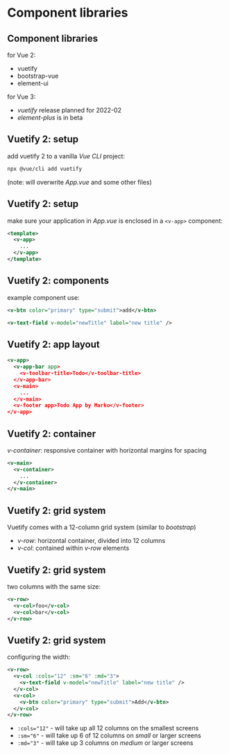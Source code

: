 # Component libraries

## Component libraries

for Vue 2:

- vuetify
- bootstrap-vue
- element-ui

for Vue 3:

- _vuetify_ release planned for 2022-02
- _element-plus_ is in beta

## Vuetify 2: setup

add vuetify 2 to a vanilla _Vue CLI_ project:

```bash
npx @vue/cli add vuetify
```

(note: will overwrite _App.vue_ and some other files)

## Vuetify 2: setup

make sure your application in _App.vue_ is enclosed in a `<v-app>` component:

```xml
<template>
  <v-app>
    ...
  </v-app>
</template>
```

## Vuetify 2: components

example component use:

```xml
<v-btn color="primary" type="submit">add</v-btn>
```

```xml
<v-text-field v-model="newTitle" label="new title" />
```

## Vuetify 2: app layout

```xml
<v-app>
  <v-app-bar app>
    <v-toolbar-title>Todo</v-toolbar-title>
  </v-app-bar>
  <v-main>
    ...
  </v-main>
  <v-footer app>Todo App by Marko</v-footer>
</v-app>
```

## Vuetify 2: container

_v-container_: responsive container with horizontal margins for spacing

```xml
<v-main>
  <v-container>
    ...
  </v-container>
</v-main>
```

## Vuetify 2: grid system

Vuetify comes with a 12-column grid system (similar to _bootstrap_)

- _v-row_: horizontal container, divided into 12 columns
- _v-col_: contained within _v-row_ elements

## Vuetify 2: grid system

two columns with the same size:

```xml
<v-row>
  <v-col>foo</v-col>
  <v-col>bar</v-col>
</v-row>
```

## Vuetify 2: grid system

configuring the width:

```xml
<v-row>
  <v-col :cols="12" :sm="6" :md="3">
    <v-text-field v-model="newTitle" label="new title" />
  </v-col>
  <v-col>
    <v-btn color="primary" type="submit">Add</v-btn>
  </v-col>
</v-row>
```

- `:cols="12"` - will take up all 12 columns on the smallest screens
- `:sm="6"` - will take up 6 of 12 columns on _small_ or larger screens
- `:md="3"` - will take up 3 columns on _medium_ or larger screens
